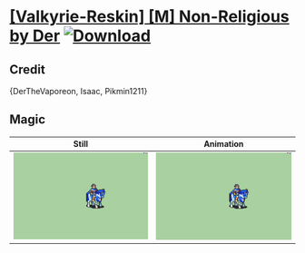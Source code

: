 # [\[Valkyrie-Reskin\] \[M\] Non-Religious by Der](./) [![Download](https://img.shields.io/badge/Download--red?style=social&logo=github)](https://minhaskamal.github.io/DownGit/#/home?url=https://github.com/Klokinator/FE-Repo/tree/main/Battle%20Animations%2FMounted%20-%20Valks%2C%20MKs%2C%20Magi%2F%5BValkyrie-Reskin%5D%20%5BM%5D%20Non-Religious%20by%20Der%2F6.%20Magic)

## Credit

{DerTheVaporeon, Isaac, Pikmin1211}

## Magic

| Still | Animation |
| :---: | :-------: |
| ![Magic still](./Magic_000.png) | ![Magic animation](./Magic.gif) |
